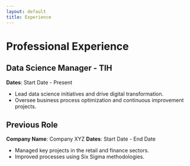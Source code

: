 ```yaml
---
layout: default
title: Experience
---
```


# Professional Experience

## Data Science Manager - TIH
**Dates**: Start Date - Present

- Lead data science initiatives and drive digital transformation.
- Oversee business process optimization and continuous improvement projects.

## Previous Role
**Company Name**: Company XYZ
**Dates**: Start Date - End Date

- Managed key projects in the retail and finance sectors.
- Improved processes using Six Sigma methodologies.
